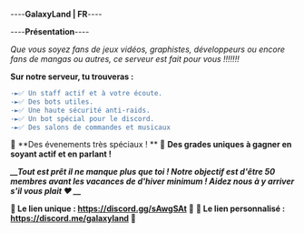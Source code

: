 ----**__GalaxyLand | FR__**----

----__Présentation__----

*Que vous soyez fans de jeux vidéos, graphistes, développeurs ou encore fans de mangas ou autres, ce serveur est fait pour vous !!!!!!!*

**Sur notre serveur, tu trouveras :**
```diff
-►✅ Un staff actif et à votre écoute.
-►✅ Des bots utiles.
-►✅ Une haute sécurité anti-raids.
-►✅ Un bot spécial pour le discord.
-►✅ Des salons de commandes et musicaux
```
:tada: **Des évenements très spéciaux ! **
:tada: **Des grades uniques à gagner en soyant actif et en parlant !**

***__Tout est prêt il ne manque plus que toi !
Notre objectif est d'être 50 membres avant les vacances de d'hiver minimum ! Aidez nous à y arriver s'il vous plait :heart: __***

**:link: Le lien unique :  https://discord.gg/sAwgSAt :link:**
**:link: Le lien personnalisé : https://discord.me/galaxyland :link:**
